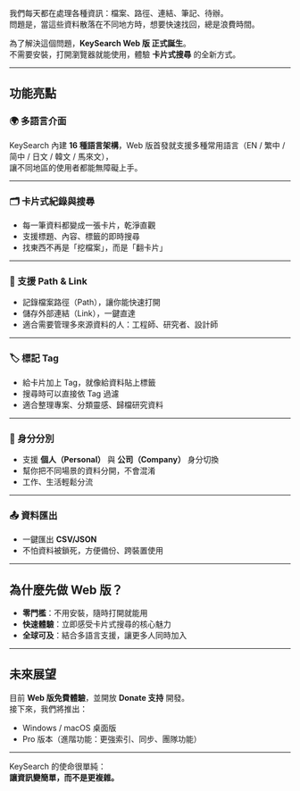 
我們每天都在處理各種資訊：檔案、路徑、連結、筆記、待辦。  
問題是，當這些資料散落在不同地方時，想要快速找回，總是浪費時間。  

為了解決這個問題，**KeySearch Web 版 正式誕生**。  
不需要安裝，打開瀏覽器就能使用，體驗 **卡片式搜尋** 的全新方式。  

---

## 功能亮點

### 🌍 多語言介面
KeySearch 內建 **16 種語言架構**，Web 版首發就支援多種常用語言（EN / 繁中 / 简中 / 日文 / 韓文 / 馬來文），  
讓不同地區的使用者都能無障礙上手。  

---

### 🗂️ 卡片式紀錄與搜尋
- 每一筆資料都變成一張卡片，乾淨直觀  
- 支援標題、內容、標籤的即時搜尋  
- 找東西不再是「挖檔案」，而是「翻卡片」  

---

### 🔗 支援 Path & Link
- 記錄檔案路徑（Path），讓你能快速打開  
- 儲存外部連結（Link），一鍵直達  
- 適合需要管理多來源資料的人：工程師、研究者、設計師  

---

### 🏷️ 標記 Tag
- 給卡片加上 Tag，就像給資料貼上標籤  
- 搜尋時可以直接依 Tag 過濾  
- 適合整理專案、分類靈感、歸檔研究資料  

---

### 👤 身分分別
- 支援 **個人（Personal）** 與 **公司（Company）** 身分切換  
- 幫你把不同場景的資料分開，不會混淆  
- 工作、生活輕鬆分流  

---

### 📤 資料匯出
- 一鍵匯出 **CSV/JSON**  
- 不怕資料被鎖死，方便備份、跨裝置使用  

---

## 為什麼先做 Web 版？

- **零門檻**：不用安裝，隨時打開就能用  
- **快速體驗**：立即感受卡片式搜尋的核心魅力  
- **全球可及**：結合多語言支援，讓更多人同時加入  

---

## 未來展望

目前 **Web 版免費體驗**，並開放 **Donate 支持** 開發。  
接下來，我們將推出：  

- Windows / macOS 桌面版  
- Pro 版本（進階功能：更強索引、同步、團隊功能）  

---

KeySearch 的使命很單純：  
**讓資訊變簡單，而不是更複雜。**